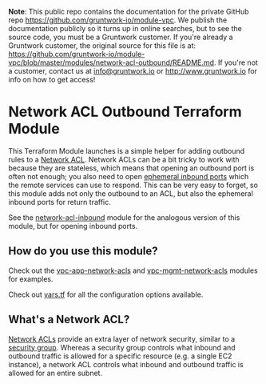 **Note**: This public repo contains the documentation for the private GitHub repo <https://github.com/gruntwork-io/module-vpc>.
We publish the documentation publicly so it turns up in online searches, but to see the source code, you must be a Gruntwork customer.
If you're already a Gruntwork customer, the original source for this file is at: <https://github.com/gruntwork-io/module-vpc/blob/master/modules/network-acl-outbound/README.md>.
If you're not a customer, contact us at <info@gruntwork.io> or <http://www.gruntwork.io> for info on how to get access!

# Network ACL Outbound Terraform Module

This Terraform Module launches is a simple helper for adding outbound rules to a [Network
ACL](http://docs.aws.amazon.com/AmazonVPC/latest/UserGuide/VPC_ACLs.html). Network ACLs can be a bit tricky to work with
because they are stateless, which means that opening an outbound port is often not enough; you also need to open
[ephemeral inbound ports](http://docs.aws.amazon.com/AmazonVPC/latest/UserGuide/VPC_ACLs.html#VPC_ACLs_Ephemeral_Ports)
which the remote services can use to respond. This can be very easy to forget, so this module adds not only the
outbound to an ACL, but also the ephemeral inbound ports for return traffic.

See the [network-acl-inbound](../network-acl-inbound) module for the analogous version of this module, but for opening
inbound ports.

## How do you use this module?

Check out the [vpc-app-network-acls](/modules/vpc-app-network-acls) and
[vpc-mgmt-network-acls](/modules/vpc-mgmt-network-acls) modules for examples.

Check out [vars.tf](vars.tf) for all the configuration options available.

## What's a Network ACL?

[Network ACLs](http://docs.aws.amazon.com/AmazonVPC/latest/UserGuide/VPC_ACLs.html) provide an extra layer of network
security, similar to a [security group](http://docs.aws.amazon.com/AWSEC2/latest/UserGuide/using-network-security.html).
Whereas a security group controls what inbound and outbound traffic is allowed for a specific resource (e.g. a single
EC2 instance), a network ACL controls what inbound and outbound traffic is allowed for an entire subnet.

